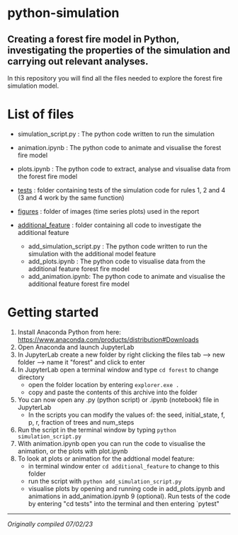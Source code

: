 # python-simulation
Creating a forest fire model in Python, investigating the properties of the simulation and carrying out relevant analyses.
------------

In this repository you will find all the files needed to explore the forest fire simulation model.

# List of files

- simulation_script.py : The python code written to run the simulation 
- animation.ipynb : The python code to animate and visualise the forest fire model
- plots.ipynb : The python code to extract, analyse and visualise data from the forest fire model

- [tests](/tests) : folder containing tests of the simulation code for rules 1, 2 and 4 (3 and 4 work by the same function)

- [figures](/figures) : folder of images (time series plots) used in the report 

- [additional_feature](/additional_feature) : folder containing all code to investigate the additional feature
  - add_simulation_script.py : The python code written to run the simulation with the additional model feature
  - add_plots.ipynb : The python code to visualise data from the additional feature forest fire model
  - add_animation.ipynb: The python code to animate and visualise the additional feature forest fire model

# Getting started

1. Install Anaconda Python from here: https://www.anaconda.com/products/distribution#Downloads
2. Open Anaconda and launch JupyterLab
3. In JupyterLab create a new folder by right clicking the files tab --> new folder --> name it "forest" and click to enter
4. In JupyterLab open a terminal window and type `cd forest` to change directory
   - open the folder location by entering `explorer.exe .`
   - copy and paste the contents of this archive into the folder
5. You can now open any .py (python script) or .ipynb (notebook) file in JupyterLab
   - In the scripts you can modify the values of: the seed, initial_state, f, p, r, fraction of trees and num_steps
6. Run the script in the terminal window by typing `python simulation_script.py`
7. With animation.ipynb open you can run the code to visualise the animation, or the plots with plot.ipynb
8. To look at plots or animation for the addtional model feature:
   - in terminal window enter `cd additional_feature` to change to this folder
   - run the script with `python add_simulation_script.py`
   - visualise plots by opening and running code in add_plots.ipynb and animations in add_animation.ipynb
9 (optional). Run tests of the code by entering "cd tests" into the terminal and then entering `pytest"

-------------------------------------------------
*Originally compiled 07/02/23*
